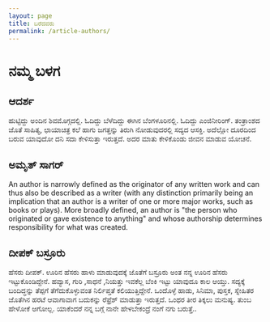 ```yaml
---
layout: page
title: ಬರೆದವರು
permalink: /article-authors/
---
```


# ನಮ್ಮ ಬಳಗ

## ಆದರ್ಶ
ಹುಟ್ಟಿದ್ದು ಅಂದಿನ ಶಿವಮೊಗ್ಗದಲ್ಲಿ. ಓದಿದ್ದು ಬೆಳೆದಿದ್ದು ಈಗಿನ ಬೆಂಗಳೂರಿನಲ್ಲಿ. ಓದಿದ್ದು ಎಂಜಿನೀರಿಂಗ್. ತಂತ್ರಾಂಶದ ಜೊತೆ ಸಾಹಿತ್ಯ, ಛಾಯಾಚಿತ್ರ ಕಲೆ ಹಾಗು ಜಗತ್ತನ್ನು ತಿರುಗಿ ನೋಡುವುದರಲ್ಲಿ ಸದ್ಯದ ಆಸಕ್ತಿ. ಅದೆಲ್ಲೋ ದೂರದಿಂದ ಬರುವ ಯಾವುದೋ ದನಿ ಸದಾ ಕೇಳಿಸುತ್ತಾ ಇರುತ್ತದೆ. ಅದರ ಮಾತು ಕೇಳಿಕೊಂಡು ಜೀವನ ಮಾಡುವ ಯೋಚನೆ.

## ಅಮೃತ್ ಸಾಗರ್
An author is narrowly defined as the originator of any written work and can thus also be described as a writer (with any distinction primarily being an implication that an author is a writer of one or more major works, such as books or plays). <span class="read-more-target"> More broadly defined, an author is "the person who originated or gave existence to anything" and whose authorship determines responsibility for what was created.

## ದೀಪಕ್ ಬಸ್ರೂರು
ಹೆಸರು ದೀಪಕ್. ಊರಿನ ಹೆಸರು ಹಾಳು ಮಾಡುವುದಕ್ಕೆ ಜೊತೆಗೆ ಬಸ್ರೂರು ಅಂತ ನನ್ನ ಊರಿನ ಹೆಸರು ಇಟ್ಟುಕೊಂಡಿದ್ದೇನೆ. ಹವ್ಯಾಸ, ಗುರಿ ,ಸಾಧನೆ ,ನಿಯತ್ತು ಇವಕೆಲ್ಲ ಬೆಂಕಿ ಇಟ್ಟು ಯಾವುದೂ ಕಾಲ ಆಯ್ತು. ಸದ್ಯಕ್ಕೆ ಬಂದಿದ್ಧನ್ನು ತೆಪ್ಪಗೆ ತೆಗೆದುಕೊಳ್ಳುವಂತ ನಿರ್ಲಿಪ್ತತೆ ಕಲಿಯುತ್ತಿದ್ದೇನೆ. ಒಂದೊಳ್ಳೆ ಹಾಡು, ಸಿನಿಮಾ, ಪುಸ್ತಕ, ಸ್ನೇಹಿತರ ಜೊತೆಗಿನ ಹರಟೆ ಆವಾಗಾವಾಗ ಬದುಕನ್ನು ರೆಫ್ರೆಶ್ ಮಾಡುತ್ತಾ ಇರುತ್ತದೆ. ಒಂಥರ ತೀರ ತಿಕ್ಕಲು ಮನುಷ್ಯ. ತುಂಬ ಹೇಳೋಕೆ ಆಗೋಲ್ಲ. ಯಾಕೆಂದರೆ ನನ್ನ ಬಗ್ಗೆ ನಾನೇ ಹೇಳಬೇಕಂದ್ರೆ ನಂಗೆ ನಗು ಬರುತ್ತೆ..
